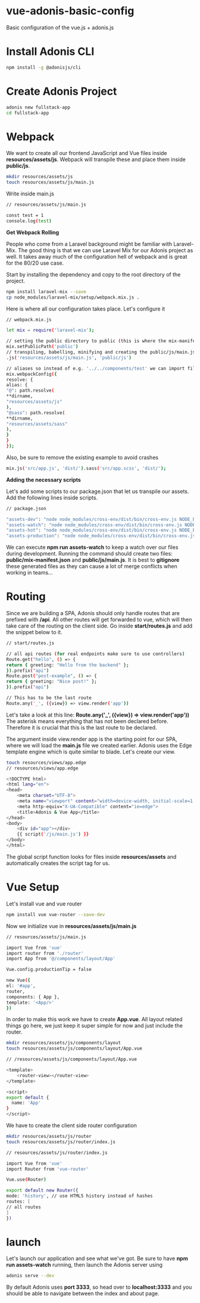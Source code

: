 # vue-adonis-basic-config

Basic configuration of the vue.js + adonis.js

# Install Adonis CLI

```bash
npm install -g @adonisjs/cli
```

# Create Adonis Project

```bash
adonis new fullstack-app
cd fullstack-app
```

# Webpack

We want to create all our frontend JavaScript and Vue files inside **resources/assets/js**. Webpack will transpile these and place them inside **public/js**.

```bash
mkdir resources/assets/js
touch resources/assets/js/main.js
```

Write inside main.js

```bash
// resources/assets/js/main.js

const test = 1
console.log(test)
```

**Get Webpack Rolling**

People who come from a Laravel background might be familiar with Laravel-Mix. The good thing is that we can use Laravel Mix for our Adonis project as well. It takes away much of the configuration hell of webpack and is great for the 80/20 use case.

Start by installing the dependency and copy to the root directory of the project.

```bash
npm install laravel-mix --save
cp node_modules/laravel-mix/setup/webpack.mix.js .
```

Here is where all our configuration takes place. Let's configure it

```bash
// webpack.mix.js

let mix = require('laravel-mix');

// setting the public directory to public (this is where the mix-manifest.json gets created)
mix.setPublicPath('public')
// transpiling, babelling, minifying and creating the public/js/main.js out of our assets
.js('resources/assets/js/main.js', 'public/js')

// aliases so instead of e.g. '../../components/test' we can import files like '@/components/test'
mix.webpackConfig({
resolve: {
alias: {
"@": path.resolve(
**dirname,
"resources/assets/js"
),
"@sass": path.resolve(
**dirname,
"resources/assets/sass"
),
}
}
});
```

Also, be sure to remove the existing example to avoid crashes

```bash
mix.js('src/app.js', 'dist/').sass('src/app.scss', 'dist/');
```

**Adding the necessary scripts**

Let's add some scripts to our package.json that let us transpile our assets. Add the following lines inside scripts.

```bash
// package.json

"assets-dev": "node node_modules/cross-env/dist/bin/cross-env.js NODE_ENV=development webpack --progress --hide-modules --config=node_modules/laravel-mix/setup/webpack.config.js",
"assets-watch": "node node_modules/cross-env/dist/bin/cross-env.js NODE_ENV=development webpack --watch --progress --hide-modules --config=node_modules/laravel-mix/setup/webpack.config.js",
"assets-hot": "node node_modules/cross-env/dist/bin/cross-env.js NODE_ENV=development webpack-dev-server --inline --hot --config=node_modules/laravel-mix/setup/webpack.config.js",
"assets-production": "node node_modules/cross-env/dist/bin/cross-env.js NODE_ENV=production webpack --progress --hide-modules --config=node_modules/laravel-mix/setup/webpack.config.js"
```

We can execute **npm run assets-watch** to keep a watch over our files during development. Running the command should create two files: **public/mix-manifest.json** and **public/js/main.js**. It is best to **gitignore** these generated files as they can cause a lot of merge conflicts when working in teams...

# Routing

Since we are building a SPA, Adonis should only handle routes that are prefixed with **/api**. All other routes will get forwarded to vue, which will then take care of the routing on the client side. Go inside **start/routes.js** and add the snippet below to it.

```bash
// start/routes.js

// all api routes (for real endpoints make sure to use controllers)
Route.get("hello", () => {
return { greeting: "Hello from the backend" };
}).prefix("api")
Route.post("post-example", () => {
return { greeting: "Nice post!" };
}).prefix("api")

// This has to be the last route
Route.any('_', ({view}) => view.render('app'))
```

Let's take a look at this line: **Route.any('\_', ({view}) => view.render('app'))** The asterisk means everything that has not been declared before. Therefore it is crucial that this is the last route to be declared.

The argument inside view.render app is the starting point for our SPA, where we will load the **main.js** file we created earlier. Adonis uses the Edge template engine which is quite similar to blade. Let's create our view.

```bash
touch resources/views/app.edge
// resources/views/app.edge
```

```bash
<!DOCTYPE html>
<html lang="en">
<head>
    <meta charset="UTF-8">
    <meta name="viewport" content="width=device-width, initial-scale=1.0">
    <meta http-equiv="X-UA-Compatible" content="ie=edge">
    <title>Adonis & Vue App</title>
</head>
<body>
    <div id="app"></div>
    {{ script('/js/main.js') }}
</body>
</html>
```

The global script function looks for files inside **resources/assets** and automatically creates the script tag for us.

# Vue Setup

Let's install vue and vue router

```bash
npm install vue vue-router --save-dev
```

Now we initialize vue in **resources/assets/js/main.js**

```bash
// resources/assets/js/main.js

import Vue from 'vue'
import router from './router'
import App from '@/components/layout/App'

Vue.config.productionTip = false

new Vue({
el: '#app',
router,
components: { App },
template: '<App/>'
})
```

In order to make this work we have to create **App.vue**. All layout related things go here, we just keep it super simple for now and just include the router.

```bash
mkdir resources/assets/js/components/layout
touch resources/assets/js/components/layout/App.vue
```

```bash
// /resources/assets/js/components/layout/App.vue

<template>
    <router-view></router-view>
</template>

<script>
export default {
  name: 'App'
}
</script>
```

We have to create the client side router configuration

```bash
mkdir resources/assets/js/router
touch resources/assets/js/router/index.js
```

```bash
// resources/assets/js/router/index.js

import Vue from 'vue'
import Router from 'vue-router'

Vue.use(Router)

export default new Router({
mode: 'history', // use HTML5 history instead of hashes
routes: [
// all routes
]
})
```

# launch

Let's launch our application and see what we've got. Be sure to have **npm run assets-watch** running, then launch the Adonis server using

```bash
adonis serve --dev
```

By default Adonis uses **port 3333**, so head over to **localhost:3333** and you should be able to navigate between the index and about page.
